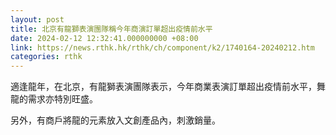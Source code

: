 ```yaml
---
layout: post
title: 北京有龍獅表演團隊稱今年商演訂單超出疫情前水平
date: 2024-02-12 12:32:41.000000000 +08:00
link: https://news.rthk.hk/rthk/ch/component/k2/1740164-20240212.htm
categories: rthk
---
```


適逢龍年，在北京，有龍獅表演團隊表示，今年商業表演訂單超出疫情前水平，舞龍的需求亦特別旺盛。

另外，有商戶將龍的元素放入文創產品內，刺激銷量。
